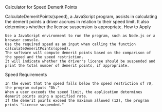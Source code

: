 Calculator for Speed Demerit Points

CalculateDemeritPoints(speed), a JavaScript program, assists in calculating the demerit points a driver accrues in relation to their speed limit. It also determines whether the license suspension is appropriate.
How to Apply

    Use a JavaScript environment to run the program, such as Node.js or a browser console.
    Use the required speed as an input when calling the function calculateDemeritPoints(speed).
    The software will compute demerit points based on the comparison of the speed and the speed restriction.
    It will indicate whether the driver's license should be suspended and print the total number of demerit points, if appropriate.
Speed Requirements

    In the event that the speed falls below the speed restriction of 70, the program outputs "Ok."
    When a user exceeds the speed limit, the application determines demerit points using a specified rate.
    If the demerit points exceed the maximum allowed (12), the program prints "License suspended."